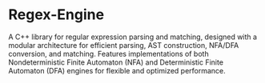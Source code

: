 # Regex-Engine
A C++ library for regular expression parsing and matching, designed with a modular architecture for efficient parsing, AST construction, NFA/DFA conversion, and matching. Features implementations of both Nondeterministic Finite Automaton (NFA) and Deterministic Finite Automaton (DFA) engines for flexible and optimized performance.
